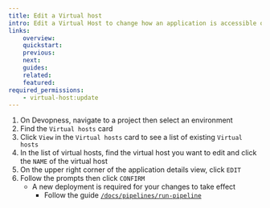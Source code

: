 ```yaml
---
title: Edit a Virtual host
intro: Edit a Virtual Host to change how an application is accessible on the internet , by server IP address or a domain name
links:
    overview:
    quickstart:
    previous:
    next:
    guides:
    related:
    featured:
required_permissions:
    - virtual-host:update
---
```


1. On Devopness, navigate to a project then select an environment
1. Find the `Virtual hosts` card
1. Click `View` in the `Virtual hosts` card to see a list of existing `Virtual hosts`
1. In the list of virtual hosts, find the virtual host you want to edit and click the `NAME` of the virtual host
1. On the upper right corner of the application details view, click `EDIT`
1. Follow the prompts then click `CONFIRM`
    - A new deployment is required for your changes to take effect
        - Follow the guide [`/docs/pipelines/run-pipeline`](/docs/pipelines/run-pipeline)
